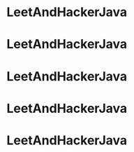 # LeetAndHackerJava
# LeetAndHackerJava
# LeetAndHackerJava
# LeetAndHackerJava
# LeetAndHackerJava

